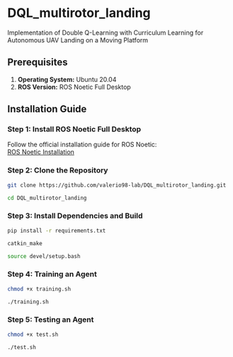 # DQL_multirotor_landing

Implementation of Double Q-Learning with Curriculum Learning for Autonomous UAV Landing on a Moving Platform 


## Prerequisites

1. **Operating System:** Ubuntu 20.04
2. **ROS Version:** ROS Noetic Full Desktop

## Installation Guide

### Step 1: Install ROS Noetic Full Desktop

Follow the official installation guide for ROS Noetic:  
[ROS Noetic Installation](http://wiki.ros.org/noetic/Installation/Ubuntu)

### Step 2: Clone the Repository

```bash
git clone https://github.com/valerio98-lab/DQL_multirotor_landing.git
```
```bash
cd DQL_multirotor_landing
```

### Step 3: Install Dependencies and Build
```bash
pip install -r requirements.txt
```

```bash
catkin_make
```

```bash
source devel/setup.bash
```

### Step 4: Training an Agent
```bash
chmod +x training.sh
```

```bash
./training.sh
```

### Step 5: Testing an Agent
```bash
chmod +x test.sh
```

```bash
./test.sh
```






